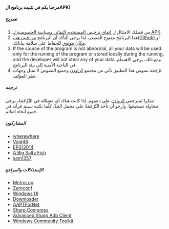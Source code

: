 #### مرحبا بكم في تثبيت برنامج الAPK!

##### تصريح
1. من فضلك الامتثال [ل اتفاق ترخيص المستخدم النهائي وسياسة الخصوصية لـ APK](https://github.com/Paving-Base/APK-Installer/blob/main/Privacy.md).
2. هذا البرنامَج مفتوح المصدر، لذا يرجى التأكد أن البرنامَج [ من قيت هب(Github) ](https://github.com/Paving-Base/APK-Installer)أو [مكان موثوق](https://www.microsoft.com/store/apps/9P2JFQ43FPPG) للحفاظ على سلامة بياناتك.
3. If the source of the program is not abnormal, all your data will be used only for the running of the program or stored locally during the running, and the developer will not steal any of your data. ومع ذلك، يرجى الاهتمام في الناحية الأمنية إلى بيئة البرنامَج.
4. تَرْجَمَة نصوص هذا التطبيق تأتي من مجتمع [كراودِن](https://crowdin.com/project/APKInstaller "Crowdin") وجميع النصوص لا تمثل وجهات نظر المؤلف.

##### ترجمه
شكرا لمترجمي[ كروادن](https://crowdin.com/project/APKInstaller "Crowdin") على دعمهم. إذا كانت هناك أي مشكلة في التَّرْجَمَةً، يرجى محاولة تصحيحها. وأرجو أن تأخذ التَّرْجَمَةً على محمل الجِدّ. كلّما تكتبه سيتم قرأته في جميع أنحاء العالم.

##### المشاركون
- [wherewhere](https://github.com/wherewhere)
- [Void48](https://github.com/Void48)
- [EP012014](https://github.com/EP012014)
- [A Big Salty Fish](https://github.com/bigsaltyfishes)
- [sam1357](https://github.com/sam1357)

##### الإستدلالات والمراجع
- [MetroLog](https://github.com/roubachof/MetroLog "MetroLog")
- [Zeroconf](https://github.com/novotnyllc/Zeroconf "Zeroconf")
- [Windows UI](https://github.com/microsoft/microsoft-ui-xaml "Windows UI")
- [Downloader](https://github.com/bezzad/Downloader "Downloader")
- [AAPTForNet](https://github.com/canheo136/QuickLook.Plugin.ApkViewer "AAPTForNet")
- [Sharp Compress](https://github.com/adamhathcock/sharpcompress "Sharp Compress")
- [Advanced Sharp Adb Client](https://github.com/yungd1plomat/AdvancedSharpAdbClient "Advanced Sharp Adb Client")
- [Windows Community Toolkit](https://github.com/CommunityToolkit/WindowsCommunityToolkit "Windows Community Toolkit")